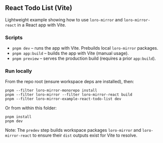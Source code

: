 ## React Todo List (Vite)

Lightweight example showing how to use `loro-mirror` and `loro-mirror-react` in a React app with Vite.

### Scripts

- `pnpm dev` – runs the app with Vite. Prebuilds local `loro-mirror` packages.
- `pnpm app:build` – builds the app with Vite (manual usage).
- `pnpm preview` – serves the production build (requires a prior `app:build`).

### Run locally

From the repo root (ensure workspace deps are installed), then:

```
pnpm --filter loro-mirror-monorepo install
pnpm --filter loro-mirror --filter loro-mirror-react build
pnpm --filter loro-mirror-example-react-todo-list dev
```

Or from within this folder:

```
pnpm install
pnpm dev
```

Note: The `predev` step builds workspace packages `loro-mirror` and `loro-mirror-react` to ensure their `dist` outputs exist for Vite to resolve.

